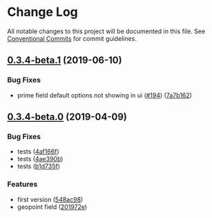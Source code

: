 # Change Log

All notable changes to this project will be documented in this file.
See [Conventional Commits](https://conventionalcommits.org) for commit guidelines.

## [0.3.4-beta.1](https://github.com/birkir/prime/tree/master/packages/prime-field-geopoint/compare/v0.3.4-beta.0...v0.3.4-beta.1) (2019-06-10)

### Bug Fixes

- prime field default options not showing in ui ([#194](https://github.com/birkir/prime/tree/master/packages/prime-field-geopoint/issues/194)) ([7a7b162](https://github.com/birkir/prime/tree/master/packages/prime-field-geopoint/commit/7a7b162))

## [0.3.4-beta.0](https://github.com/birkir/prime/tree/master/packages/prime-field-geopoint/compare/v0.3.3-beta.9...v0.3.4-beta.0) (2019-04-09)

### Bug Fixes

- tests ([4af166f](https://github.com/birkir/prime/tree/master/packages/prime-field-geopoint/commit/4af166f))
- tests ([4ae390b](https://github.com/birkir/prime/tree/master/packages/prime-field-geopoint/commit/4ae390b))
- tests ([b1d735f](https://github.com/birkir/prime/tree/master/packages/prime-field-geopoint/commit/b1d735f))

### Features

- first version ([548ac98](https://github.com/birkir/prime/tree/master/packages/prime-field-geopoint/commit/548ac98))
- geopoint field ([201972e](https://github.com/birkir/prime/tree/master/packages/prime-field-geopoint/commit/201972e))
